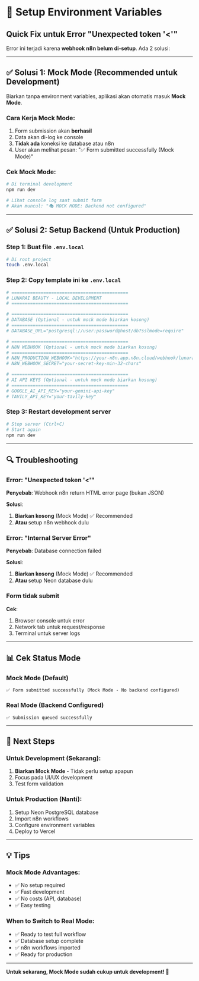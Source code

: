 # 🔧 Setup Environment Variables

## Quick Fix untuk Error "Unexpected token '<'"

Error ini terjadi karena **webhook n8n belum di-setup**. Ada 2 solusi:

---

## ✅ Solusi 1: Mock Mode (Recommended untuk Development)

Biarkan tanpa environment variables, aplikasi akan otomatis masuk **Mock Mode**.

### Cara Kerja Mock Mode:
1. Form submission akan **berhasil**
2. Data akan di-log ke console
3. **Tidak ada** koneksi ke database atau n8n
4. User akan melihat pesan: "✅ Form submitted successfully (Mock Mode)"

### Cek Mock Mode:
```bash
# Di terminal development
npm run dev

# Lihat console log saat submit form
# Akan muncul: "🎭 MOCK MODE: Backend not configured"
```

---

## ✅ Solusi 2: Setup Backend (Untuk Production)

### Step 1: Buat file `.env.local`

```bash
# Di root project
touch .env.local
```

### Step 2: Copy template ini ke `.env.local`

```bash
# ============================================
# LUNARAI BEAUTY - LOCAL DEVELOPMENT
# ============================================

# ============================================
# DATABASE (Optional - untuk mock mode biarkan kosong)
# ============================================
# DATABASE_URL="postgresql://user:password@host/db?sslmode=require"

# ============================================
# N8N WEBHOOK (Optional - untuk mock mode biarkan kosong)
# ============================================
# N8N_PRODUCTION_WEBHOOK="https://your-n8n.app.n8n.cloud/webhook/lunarai-production"
# N8N_WEBHOOK_SECRET="your-secret-key-min-32-chars"

# ============================================
# AI API KEYS (Optional - untuk mock mode biarkan kosong)
# ============================================
# GOOGLE_AI_API_KEY="your-gemini-api-key"
# TAVILY_API_KEY="your-tavily-key"
```

### Step 3: Restart development server

```bash
# Stop server (Ctrl+C)
# Start again
npm run dev
```

---

## 🔍 Troubleshooting

### Error: "Unexpected token '<'"

**Penyebab**: Webhook n8n return HTML error page (bukan JSON)

**Solusi**:
1. **Biarkan kosong** (Mock Mode) ✅ Recommended
2. **Atau** setup n8n webhook dulu

### Error: "Internal Server Error"

**Penyebab**: Database connection failed

**Solusi**:
1. **Biarkan kosong** (Mock Mode) ✅ Recommended
2. **Atau** setup Neon database dulu

### Form tidak submit

**Cek**:
1. Browser console untuk error
2. Network tab untuk request/response
3. Terminal untuk server logs

---

## 📊 Cek Status Mode

### Mock Mode (Default)
```
✅ Form submitted successfully (Mock Mode - No backend configured)
```

### Real Mode (Backend Configured)
```
✅ Submission queued successfully
```

---

## 🚀 Next Steps

### Untuk Development (Sekarang):
1. **Biarkan Mock Mode** - Tidak perlu setup apapun
2. Focus pada UI/UX development
3. Test form validation

### Untuk Production (Nanti):
1. Setup Neon PostgreSQL database
2. Import n8n workflows
3. Configure environment variables
4. Deploy to Vercel

---

## 💡 Tips

### Mock Mode Advantages:
- ✅ No setup required
- ✅ Fast development
- ✅ No costs (API, database)
- ✅ Easy testing

### When to Switch to Real Mode:
- ✅ Ready to test full workflow
- ✅ Database setup complete
- ✅ n8n workflows imported
- ✅ Ready for production

---

**Untuk sekarang, Mock Mode sudah cukup untuk development! 🎉**
